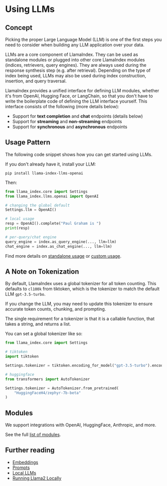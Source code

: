 # Using LLMs

## Concept

Picking the proper Large Language Model (LLM) is one of the first steps you need to consider when building any LLM application over your data.

LLMs are a core component of LlamaIndex. They can be used as standalone modules or plugged into other core LlamaIndex modules (indices, retrievers, query engines). They are always used during the response synthesis step (e.g. after retrieval). Depending on the type of index being used, LLMs may also be used during index construction, insertion, and query traversal.

LlamaIndex provides a unified interface for defining LLM modules, whether it's from OpenAI, Hugging Face, or LangChain, so that you
don't have to write the boilerplate code of defining the LLM interface yourself. This interface consists of the following (more details below):

- Support for **text completion** and **chat** endpoints (details below)
- Support for **streaming** and **non-streaming** endpoints
- Support for **synchronous** and **asynchronous** endpoints

## Usage Pattern

The following code snippet shows how you can get started using LLMs.

If you don't already have it, install your LLM:

```
pip install llama-index-llms-openai
```

Then:

```python
from llama_index.core import Settings
from llama_index.llms.openai import OpenAI

# changing the global default
Settings.llm = OpenAI()

# local usage
resp = OpenAI().complete("Paul Graham is ")
print(resp)

# per-query/chat engine
query_engine = index.as_query_engine(..., llm=llm)
chat_engine = index.as_chat_engine(..., llm=llm)
```

Find more details on [standalone usage](/python/framework/module_guides/models/llms/usage_standalone) or [custom usage](/python/framework/module_guides/models/llms/usage_custom).

## A Note on Tokenization

By default, LlamaIndex uses a global tokenizer for all token counting. This defaults to `cl100k` from tiktoken, which is the tokenizer to match the default LLM `gpt-3.5-turbo`.

If you change the LLM, you may need to update this tokenizer to ensure accurate token counts, chunking, and prompting.

The single requirement for a tokenizer is that it is a callable function, that takes a string, and returns a list.

You can set a global tokenizer like so:

```python
from llama_index.core import Settings

# tiktoken
import tiktoken

Settings.tokenizer = tiktoken.encoding_for_model("gpt-3.5-turbo").encode

# huggingface
from transformers import AutoTokenizer

Settings.tokenizer = AutoTokenizer.from_pretrained(
    "HuggingFaceH4/zephyr-7b-beta"
)
```

## Modules

We support integrations with OpenAI, HuggingFace, Anthropic, and more.

See the full [list of modules](/python/framework/module_guides/models/llms/modules).

## Further reading

- [Embeddings](/python/framework/module_guides/models/embeddings)
- [Prompts](/python/framework/module_guides/models/prompts/index)
- [Local LLMs](/python/framework/module_guides/models/llms/local)
- [Running Llama2 Locally](https://replicate.com/blog/run-llama-locally)
